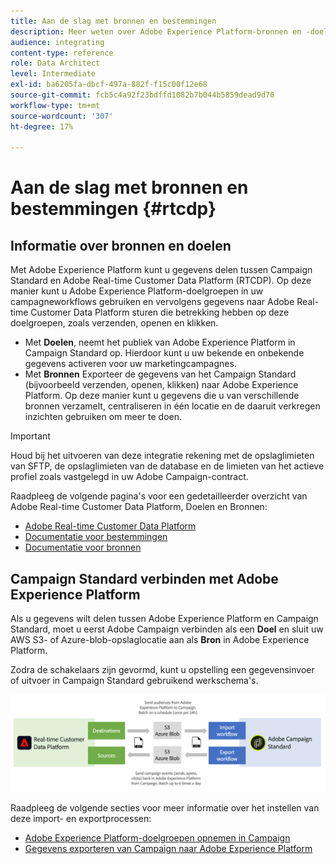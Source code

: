 ```yaml
---
title: Aan de slag met bronnen en bestemmingen
description: Meer weten over Adobe Experience Platform-bronnen en -doelen?
audience: integrating
content-type: reference
role: Data Architect
level: Intermediate
exl-id: ba6205fa-dbcf-497a-882f-f15c00f12e68
source-git-commit: fcb5c4a92f23bdffd1082b7b044b5859dead9d70
workflow-type: tm+mt
source-wordcount: '307'
ht-degree: 17%

---
```


# Aan de slag met bronnen en bestemmingen {#rtcdp}

## Informatie over bronnen en doelen

Met Adobe Experience Platform kunt u gegevens delen tussen Campaign Standard en Adobe Real-time Customer Data Platform (RTCDP). Op deze manier kunt u Adobe Experience Platform-doelgroepen in uw campagneworkflows gebruiken en vervolgens gegevens naar Adobe Real-time Customer Data Platform sturen die betrekking hebben op deze doelgroepen, zoals verzenden, openen en klikken.

* Met **Doelen**, neemt het publiek van Adobe Experience Platform in Campaign Standard op. Hierdoor kunt u uw bekende en onbekende gegevens activeren voor uw marketingcampagnes.
* Met **Bronnen** Exporteer de gegevens van het Campaign Standard (bijvoorbeeld verzenden, openen, klikken) naar Adobe Experience Platform. Op deze manier kunt u gegevens die u van verschillende bronnen verzamelt, centraliseren in één locatie en de daaruit verkregen inzichten gebruiken om meer te doen.


>[!IMPORTANT]
>
>Houd bij het uitvoeren van deze integratie rekening met de opslaglimieten van SFTP, de opslaglimieten van de database en de limieten van het actieve profiel zoals vastgelegd in uw Adobe Campaign-contract.

Raadpleeg de volgende pagina&#39;s voor een gedetailleerder overzicht van Adobe Real-time Customer Data Platform, Doelen en Bronnen:

* [Adobe Real-time Customer Data Platform](https://experienceleague.adobe.com/docs/experience-platform/rtcdp/overview.html?lang=nl)
* [Documentatie voor bestemmingen](https://experienceleague.adobe.com/docs/experience-platform/destinations/home.html?lang=nl)
* [Documentatie voor bronnen](https://experienceleague.adobe.com/docs/experience-platform/sources/home.html?lang=nl)

## Campaign Standard verbinden met Adobe Experience Platform

Als u gegevens wilt delen tussen Adobe Experience Platform en Campaign Standard, moet u eerst Adobe Campaign verbinden als een **Doel** en sluit uw AWS S3- of Azure-blob-opslaglocatie aan als **Bron** in Adobe Experience Platform.

Zodra de schakelaars zijn gevormd, kunt u opstelling een gegevensinvoer of uitvoer in Campaign Standard gebruikend werkschema&#39;s.

![](assets/rtcdp-schema.png)

Raadpleeg de volgende secties voor meer informatie over het instellen van deze import- en exportprocessen:

* [Adobe Experience Platform-doelgroepen opnemen in Campaign](../../integrating/using/ingest-aep-data.md)
* [Gegevens exporteren van Campaign naar Adobe Experience Platform](../../integrating/using/export-campaign-data.md)
